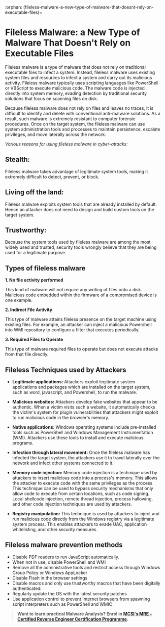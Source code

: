 :orphan:
(fileless-malware-a-new-type-of-malware-that-doesnt-rely-on-executable-files)=

# Fileless Malware: a New Type of Malware That Doesn't Rely on Executable Files

Fileless malware is a type of malware that does not rely on traditional executable files to infect a system. Instead, fileless malware uses existing system files and resources to infect a system and carry out its malicious activity. Fileless malware typically uses scripting languages like PowerShell or VBScript to execute malicious code. The malware code is injected directly into system memory, evading detection by traditional security solutions that focus on scanning files on disk.

Because fileless malware does not rely on files and leaves no traces, it is difficult to identify and delete with conventional anti-malware solutions. As a result, such malware is extremely resistant to computer forensic procedures. Once on the target system, the fileless malware can use system administration tools and processes to maintain persistence, escalate privileges, and move laterally across the network.

_Various reasons for using fileless malware in cyber-attacks:_

## Stealth:

Fileless malware takes advantage of legitimate system tools, making it extremely difficult to detect, prevent, or block.

## Living off the land:

Fileless malware exploits system tools that are already installed by default. Hence an attacker does not need to design and build custom tools on the target system.

## Trustworthy:

Because the system tools used by fileless malware are among the most widely used and trusted, security tools wrongly believe that they are being used for a legitimate purpose.

## Types of fileless malware

**1. No file activity performed**

This kind of malware will not require any writing of files onto a disk. Malicious code embedded within the firmware of a compromised device is one example.

**2. Indirect File Activity**

This type of malware attains fileless presence on the target machine using existing files. For example, an attacker can inject a malicious Powershell into WMI repository to configure a filter that executes periodically.

**3. Required Files to Operate**

This type of malware required files to operate but does not execute attacks from that file directly.

## Fileless Techniques used by Attackers

- **Legitimate applications:** Attackers exploit legitimate system applications and packages which are installed on the target system, such as word, javascript, and Powershell, to run the malware.

- **Malicious websites:** Attackers develop fake websites that appear to be authentic. When a victim visits such a website, it automatically checks the victim's system for plugin vulnerabilities that attackers might exploit to run malicious code in the browser's memory.

- **Native applications:** Windows operating systems include pre-installed tools such as PowerShell and Windows Management Instrumentation (WMI). Attackers use these tools to install and execute malicious programs.

- **Infection through lateral movement:** Once the fileless malware has infected the target system, the attackers use it to travel laterally over the network and infect other systems connected to it.

- **Memory code injection:** Memory code injection is a technique used by attackers to insert malicious code into a process's memory. This allows the attacker to execute code with the same privileges as the process. This technique can be used to bypass security mechanisms that only allow code to execute from certain locations, such as code signing. Local shellcode injection, remote thread injection, process hallowing, and other code injection techniques are used by attackers.

- **Registry manipulation:** This technique is used by attackers to inject and run malicious code directly from the Windows registry via a legitimate system process. This enables attackers to evade UAC, application whitelisting, and other security measures.

## Fileless malware prevention methods

- Disable PDF readers to run JavaScript automatically.
- When not in use, disable PowerShell and WMI
- Remove all the administrative tools and restrict access through Windows Group Policy or Windows AppLocker
- Disable Flash in the browser settings
- Disable macros and only use trustworthy macros that have been digitally authenticated.
- Regularly update the OS with the latest security patches
- Use application control to prevent Internet browsers from spawning script interpreters such as PowerShell and WMIC

> **Want to learn practical Malware Analysis? Enrol in [MCSI's MRE - Certified Reverse Engineer Certification Programme](https://www.mosse-institute.com/certifications/mre-certified-reverse-engineer.html).**
